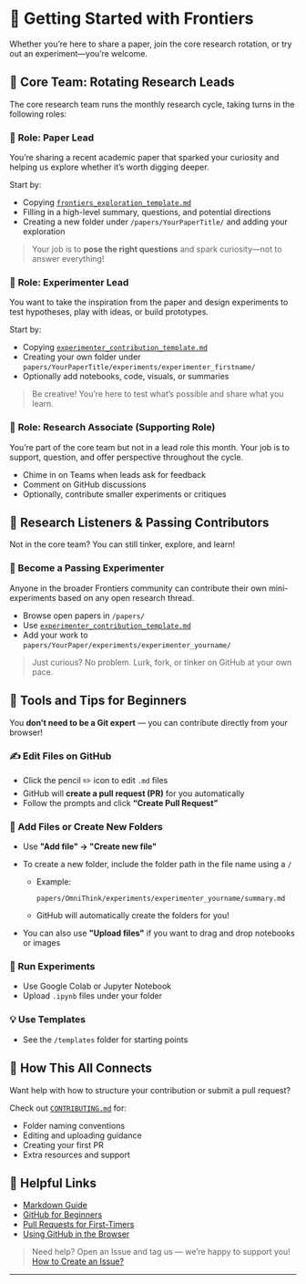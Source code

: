 
# 🚀 Getting Started with Frontiers

Whether you’re here to share a paper, join the core research rotation, or try out an experiment—you’re welcome.


## 🧠 Core Team: Rotating Research Leads  
The core research team runs the monthly research cycle, taking turns in the following roles:


### 🧭 **Role: Paper Lead**  
You’re sharing a recent academic paper that sparked your curiosity and helping us explore whether it’s worth digging deeper.

Start by:
- Copying [`frontiers_exploration_template.md`](./templates/frontiers_exploration_template.md)
- Filling in a high-level summary, questions, and potential directions
- Creating a new folder under `/papers/YourPaperTitle/` and adding your exploration

> Your job is to **pose the right questions** and spark curiosity—not to answer everything!


### 🧪 **Role: Experimenter Lead**  
You want to take the inspiration from the paper and design experiments to test hypotheses, play with ideas, or build prototypes.

Start by:
- Copying [`experimenter_contribution_template.md`](./templates/experimenter_contribution_template.md)
- Creating your own folder under `papers/YourPaperTitle/experiments/experimenter_firstname/`
- Optionally add notebooks, code, visuals, or summaries

> Be creative! You’re here to test what’s possible and share what you learn.


### 🤝 **Role: Research Associate (Supporting Role)**  
You’re part of the core team but not in a lead role this month. Your job is to support, question, and offer perspective throughout the cycle.

- Chime in on Teams when leads ask for feedback
- Comment on GitHub discussions
- Optionally, contribute smaller experiments or critiques


## 🌱 Research Listeners & Passing Contributors  
Not in the core team? You can still tinker, explore, and learn!

### 🧪 Become a Passing Experimenter  
Anyone in the broader Frontiers community can contribute their own mini-experiments based on any open research thread.

- Browse open papers in `/papers/`
- Use [`experimenter_contribution_template.md`](./templates/experimenter_contribution_template.md)
- Add your work to `papers/YourPaper/experiments/experimenter_yourname/`

> Just curious? No problem. Lurk, fork, or tinker on GitHub at your own pace.


## 🧰 Tools and Tips for Beginners

You **don’t need to be a Git expert** — you can contribute directly from your browser!

### ✍️ Edit Files on GitHub
- Click the pencil ✏️ icon to edit `.md` files
- GitHub will **create a pull request (PR)** for you automatically
- Follow the prompts and click **“Create Pull Request”**

### 📁 Add Files or Create New Folders
- Use **"Add file" → "Create new file"**
- To create a new folder, include the folder path in the file name using a `/`
  - Example:  
    ```
    papers/OmniThink/experiments/experimenter_yourname/summary.md
    ```
  - GitHub will automatically create the folders for you!

- You can also use **"Upload files"** if you want to drag and drop notebooks or images

### 🧪 Run Experiments
- Use Google Colab or Jupyter Notebook
- Upload `.ipynb` files under your folder

### 💡 Use Templates
- See the `/templates` folder for starting points


## 🔁 How This All Connects

Want help with how to structure your contribution or submit a pull request?

Check out [`CONTRIBUTING.md`](./CONTRIBUTING.md) for:
- Folder naming conventions
- Editing and uploading guidance
- Creating your first PR
- Extra resources and support


## 📎 Helpful Links

- [Markdown Guide](https://www.markdownguide.org/basic-syntax/)
- [GitHub for Beginners](https://skills.github.com/)
- [Pull Requests for First-Timers](https://www.freecodecamp.org/news/how-to-make-your-first-pull-request-on-github/)
- [Using GitHub in the Browser](https://docs.github.com/en/repositories/working-with-files/managing-files/editing-files)

> Need help? Open an Issue and tag us — we’re happy to support you!  
> [How to Create an Issue?](https://docs.github.com/en/issues/tracking-your-work-with-issues/using-issues/creating-an-issue)

---

